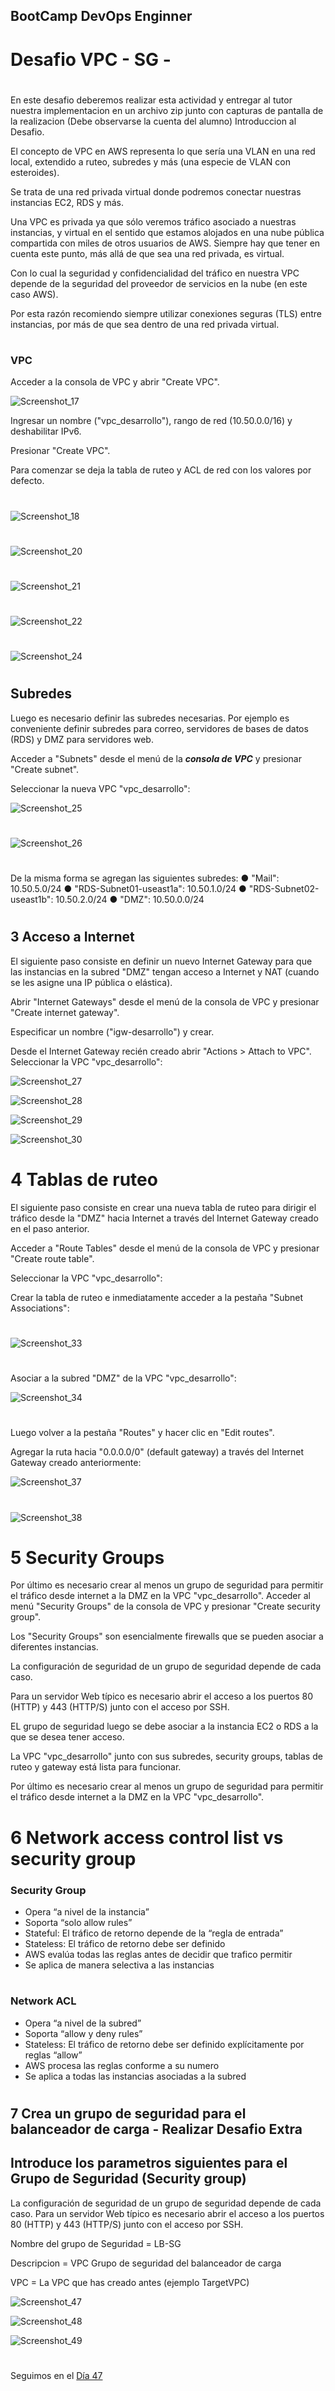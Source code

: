 
## BootCamp DevOps Enginner

# Desafio VPC - SG -
#



En este desafio deberemos realizar esta actividad y entregar al tutor nuestra implementacion en un archivo zip junto con capturas de pantalla de la realizacion (Debe observarse la cuenta del alumno)
Introduccion al Desafio. 

El concepto de VPC en AWS representa lo que sería una VLAN en una red local, extendido a ruteo, subredes y más (una especie de VLAN con esteroides). 

Se trata de una red privada virtual donde podremos conectar nuestras instancias EC2, RDS y más. 

Una VPC es privada ya que sólo veremos tráfico asociado a nuestras instancias, y virtual en el sentido que estamos alojados en una nube pública compartida con miles de otros usuarios de AWS. Siempre
hay que tener en cuenta este punto, más allá de que sea una red privada, es virtual. 

Con lo cual la seguridad y confidencialidad del tráfico en nuestra VPC depende de la seguridad del proveedor de servicios en la nube (en este caso AWS). 

Por esta razón recomiendo siempre utilizar conexiones seguras (TLS) entre instancias, por más de que sea dentro de una red privada virtual.

#
#


### VPC

Acceder a la consola de VPC y abrir "Create VPC".

![Screenshot_17](https://user-images.githubusercontent.com/96561825/173689032-1c82530d-6897-44bd-afce-fa8f0e6db794.png)

Ingresar un nombre ("vpc_desarrollo"), rango de red (10.50.0.0/16) y deshabilitar IPv6. 

Presionar "Create VPC".

Para comenzar se deja la tabla de ruteo y ACL de red con los valores por defecto.

#

![Screenshot_18](https://user-images.githubusercontent.com/96561825/173689311-bae4006b-8d53-4b2d-b351-2f6aad8beff1.png)

#

![Screenshot_20](https://user-images.githubusercontent.com/96561825/173689355-b624a0a4-b669-42df-b610-8e93b4729955.png)

#

![Screenshot_21](https://user-images.githubusercontent.com/96561825/173689397-8bf330dc-5851-493e-878b-cd2461fb6bbe.png)

#

![Screenshot_22](https://user-images.githubusercontent.com/96561825/173689439-0a188680-27d9-4152-80d3-6be10ea23266.png)

#

![Screenshot_24](https://user-images.githubusercontent.com/96561825/173689480-199a4205-9e28-41c3-b2a5-b5421c11888b.png)

#
#
## Subredes

Luego es necesario definir las subredes necesarias. Por ejemplo es conveniente definir subredes para correo, servidores de bases de datos (RDS) y DMZ para servidores web.

Acceder a "Subnets" desde el menú de la ***consola de VPC*** y presionar "Create subnet". 

Seleccionar la nueva VPC "vpc_desarrollo":

![Screenshot_25](https://user-images.githubusercontent.com/96561825/173689764-60ffb807-cbda-4cfe-9ca7-38378147e5f9.png)


#

![Screenshot_26](https://user-images.githubusercontent.com/96561825/173689781-3ab84018-95a4-4d14-9e58-6f08dab209e7.png)

#

De la misma forma se agregan las siguientes subredes:
● "Mail": 10.50.5.0/24
● "RDS-Subnet01-useast1a": 10.50.1.0/24
● "RDS-Subnet02-useast1b": 10.50.2.0/24
● "DMZ": 10.50.0.0/24



#
#
## 3 Acceso a Internet


El siguiente paso consiste en definir un nuevo Internet Gateway para que las instancias en la subred "DMZ" tengan acceso a Internet y NAT (cuando se les asigne una IP pública o elástica).

Abrir "Internet Gateways" desde el menú de la consola de VPC y presionar "Create internet gateway".

Especificar un nombre ("igw-desarrollo") y crear.

Desde el Internet Gateway recién creado abrir "Actions > Attach to VPC". Seleccionar la VPC "vpc_desarrollo":



![Screenshot_27](https://user-images.githubusercontent.com/96561825/173690083-a2b2d9d3-bfa6-455f-9846-bd4aedb68067.png)

![Screenshot_28](https://user-images.githubusercontent.com/96561825/173690098-4bc54da0-224e-4961-8abf-ef705e961757.png)

![Screenshot_29](https://user-images.githubusercontent.com/96561825/173690105-39f4afb4-420b-44d7-b7a2-5848e91e4c38.png)

![Screenshot_30](https://user-images.githubusercontent.com/96561825/173690110-d10c6a7c-b81b-4ed0-8a1c-756612fa5488.png)


#
#
# 4 Tablas de ruteo

El siguiente paso consiste en crear una nueva tabla de ruteo para dirigir el tráfico desde la "DMZ" hacia Internet a través del Internet Gateway creado en el paso anterior.

Acceder a "Route Tables" desde el menú de la consola de VPC y presionar "Create route table".

Seleccionar la VPC "vpc_desarrollo":

Crear la tabla de ruteo e inmediatamente acceder a la pestaña "Subnet Associations":
#

![Screenshot_33](https://user-images.githubusercontent.com/96561825/173690365-473632dc-20db-4e56-a514-9c28fd84b215.png)

#
Asociar a la subred "DMZ" de la VPC "vpc_desarrollo":

![Screenshot_34](https://user-images.githubusercontent.com/96561825/173690420-aa1bddd5-de1a-4cab-968a-5c38cf35e477.png)

#

Luego volver a la pestaña "Routes" y hacer clic en "Edit routes". 

Agregar la ruta hacia "0.0.0.0/0" (default gateway) a través del Internet Gateway creado anteriormente:

![Screenshot_37](https://user-images.githubusercontent.com/96561825/173690570-5262a340-7cd1-4d14-ae1d-cb28c2a3834d.png)

#

![Screenshot_38](https://user-images.githubusercontent.com/96561825/173690594-9f42a2d1-b697-45fb-a4d7-7e31d169cfea.png)


#
#
# 5 Security Groups 

Por último es necesario crear al menos un grupo de seguridad para permitir el tráfico desde internet a la DMZ en la VPC "vpc_desarrollo". Acceder al menú "Security Groups" de la consola de VPC y presionar "Create security group".

Los "Security Groups" son esencialmente firewalls que se pueden asociar a diferentes instancias.

La configuración de seguridad de un grupo de seguridad depende de cada caso. 

Para un servidor Web típico es necesario abrir el acceso a los puertos 80 (HTTP) y 443 (HTTP/S) junto con el acceso por SSH.

EL grupo de seguridad luego se debe asociar a la instancia EC2 o RDS a la que se desea tener acceso.

La VPC "vpc_desarrollo" junto con sus subredes, security groups, tablas de ruteo y gateway está lista para funcionar.

Por último es necesario crear al menos un grupo de seguridad para permitir el tráfico desde internet a la DMZ en la VPC "vpc_desarrollo".



#
#
# 6 Network access control list vs security group

### Security Group

- Opera “a nivel de la instancia”
- Soporta “solo allow rules” 
- Stateful: El tráfico de retorno depende de la “regla de entrada”
- Stateless: El tráfico de retorno debe ser definido
- AWS evalúa todas las reglas antes de decidir que trafico permitir
- Se aplica de manera selectiva a las instancias


#
#
### Network ACL

- Opera “a nivel de la subred”
- Soporta “allow y deny rules”
- Stateless: El tráfico de retorno debe ser definido explícitamente por reglas “allow”
- AWS procesa las reglas conforme a su numero
- Se aplica a todas las instancias asociadas a la subred




#
#
## 7 Crea un grupo de seguridad para el balanceador de carga - Realizar Desafio Extra

## Introduce los parametros siguientes para el Grupo de Seguridad (Security group)


La configuración de seguridad de un grupo de seguridad depende de cada caso. Para un servidor Web típico es necesario abrir el acceso a los puertos 80 (HTTP) y 443 (HTTP/S) junto con el acceso por SSH. 


Nombre del grupo de Seguridad = LB-SG

Descripcion = VPC Grupo de seguridad del balanceador de carga


VPC = La VPC que has creado antes (ejemplo TargetVPC)



![Screenshot_47](https://user-images.githubusercontent.com/96561825/173694398-626470ec-8093-48be-a42b-ea393147046b.png)


![Screenshot_48](https://user-images.githubusercontent.com/96561825/173694403-4f932983-7459-4a2d-beef-8750ae9b4c65.png)


![Screenshot_49](https://user-images.githubusercontent.com/96561825/173694410-33d34d0e-1f10-44b0-8c70-23d4766ef97b.png)


#
#
#
#
#

Seguimos en el [Día 47](day47.md)

